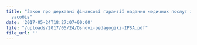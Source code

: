 ```yaml
---
title: "Закон про державні фінансові гарантії надання медичних послуг і лікарських
  засобів"
date: '2017-05-24T18:27:07+00:00'
file: "/uploads/2017/05/24/Osnovi-pedagogiki-IPSA.pdf"
file_url: ''
---
```

